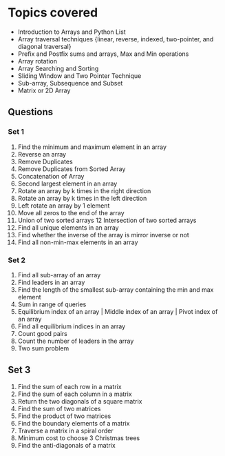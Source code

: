 # Topics covered

- Introduction to Arrays and Python List
- Array traversal techniques {linear, reverse, indexed, two-pointer, and diagonal traversal}
- Prefix and Postfix sums and arrays, Max and Min operations
- Array rotation
- Array Searching and Sorting
- Sliding Window and Two Pointer Technique
- Sub-array, Subsequence and Subset
- Matrix or 2D Array

## Questions

### Set 1

1. Find the minimum and maximum element in an array
2. Reverse an array
3. Remove Duplicates 
4. Remove Duplicates from Sorted Array
5. Concatenation of Array
6. Second largest element in an array
7. Rotate an array by k times in the right direction
8. Rotate an array by k times in the left direction
9. Left rotate an array by 1 element
10. Move all zeros to the end of the array
11. Union of two sorted arrays
12 Intersection of two sorted arrays
13. Find all unique elements in an array
14. Find whether the inverse of the array is mirror inverse or not
15. Find all non-min-max elements in an array

### Set 2

1. Find all sub-array of an array
2. Find leaders in an array
3. Find the length of the smallest sub-array containing the min and max element
4. Sum in range of queries
5. Equilibrium index of an array | Middle index of an array | Pivot index of an array
6. Find all equilibrium indices in an array
7. Count good pairs
8. Count the number of leaders in the array
9. Two sum problem

## Set 3

1. Find the sum of each row in a matrix
2. Find the sum of each column in a matrix
3. Return the two diagonals of a square matrix
4. Find the sum of two matrices
5. Find the product of two matrices
6. Find the boundary elements of a matrix
7. Traverse a matrix in a spiral order
8. Minimum cost to choose 3 Christmas trees
9. Find the anti-diagonals of a matrix